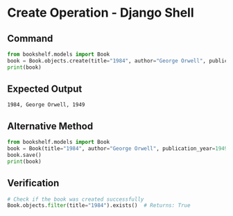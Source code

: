 # Create Operation - Django Shell

## Command
```python
from bookshelf.models import Book
book = Book.objects.create(title="1984", author="George Orwell", publication_year=1949)
print(book)
```

## Expected Output
```
1984, George Orwell, 1949 
```

## Alternative Method
```python
from bookshelf.models import Book
book = Book(title="1984", author="George Orwell", publication_year=1949)
book.save()
print(book)
```

## Verification
```python
# Check if the book was created successfully
Book.objects.filter(title="1984").exists()  # Returns: True
```